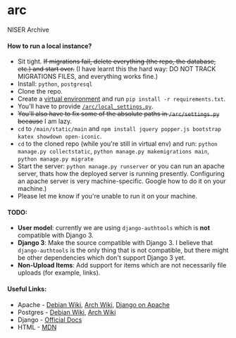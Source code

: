 # arc
NISER Archive

#### How to run a local instance?

 * Sit tight. ~~If migrations fail, delete everything (the repo, the database, etc.) and start over.~~ (I have learnt this the hard way: DO NOT TRACK MIGRATIONS FILES, and everything works fine.)
 * Install: `python`, `postgresql`
 * Clone the repo.
 * Create a [virtual environment](https://docs.python.org/3/tutorial/venv.html) and run `pip install -r requirements.txt`.
 * You'll have to provide [`/arc/local_settings.py`](https://pastebin.com/S9yV4yj5).
 * ~~You'll also have to fix some of the absolute paths in `/arc/settings.py` because~~ I am lazy.
 * `cd` to `/main/static/main` and
 `npm install jquery popper.js bootstrap katex showdown open-iconic`.
 * `cd` to the cloned repo (while you're still in virtual env) and run: `python manage.py collectstatic`, `python manage.py makemigrations main`, `python manage.py migrate`
 * Start the server: `python manage.py runserver` or you can run an apache
   server, thats how the deployed server is running presently. Configuring an
   apache server is very machine-specific. Google how to do it on your
   machine.)
 * Please let me know if you're unable to run it on your machine.

 #### TODO:

 * **User model**: currently we are using `django-authtools` which is **not**
   compatible with Django 3.
 * **Django 3**: Make the source compatible with Django 3. I believe that
   `django-authtools` is the only thing that is not compatible, but there might
   be other dependencies which don't support Django 3 yet.
 * **Non-Upload Items**: Add support for items which are not necessarily file
   uploads (for example, links).

 #### Useful Links:

  * Apache - [Debian Wiki](https://wiki.debian.org/Apache), [Arch Wiki](https://wiki.archlinux.org/index.php/Apache_HTTP_Server), [Django on Apache](https://docs.djangoproject.com/en/3.1/howto/deployment/wsgi/modwsgi/)
  * Postgres - [Debian Wiki](https://wiki.debian.org/PostgreSql), [Arch Wiki](https://wiki.archlinux.org/index.php/PostgreSQL)
  * Django - [Official Docs](https://docs.djangoproject.com/en/3.1/)
  * HTML - [MDN](https://developer.mozilla.org/en-US/docs/Web/HTML)

